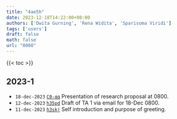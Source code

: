 ```yaml
---
title: "4ae5h"
date: 2023-12-18T14:22:00+08:00
authors: ['Dwita Gurning', 'Rena Widita', 'Sparisoma Viridi']
tags: ['users']
draft: false
math: false
url: "0008"
---
```

{{< toc >}}


## 2023-1
+ `18-dec-2023` [`C0-qq`](https://www.instagram.com/p/C0-qqowPBoo/) Presentation of research proposal at 0800.
+ `12-dec-2023` [`h35pd`](https://osf.io/h35pd) Draft of TA 1 via email for 18-Dec 0800.
+ `11-dec-2023` [`h3skj`](https://osf.io/h3skj) Self introduction and purpose of greeting.
